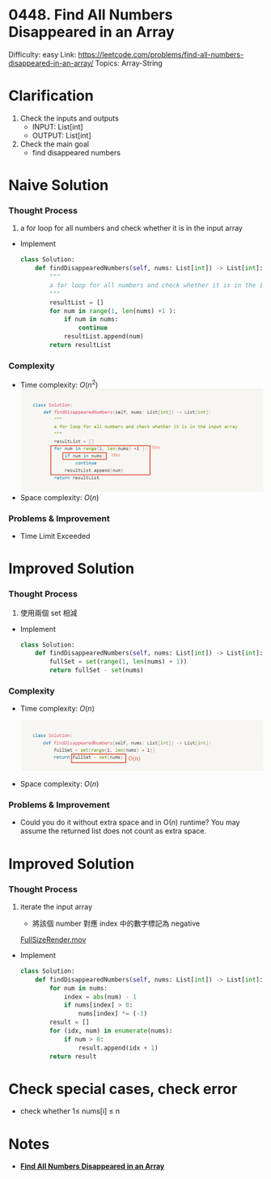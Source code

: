 # 0448. Find All Numbers Disappeared in an Array

Difficulty: easy
Link: https://leetcode.com/problems/find-all-numbers-disappeared-in-an-array/
Topics: Array-String

# Clarification

1. Check the inputs and outputs
    - INPUT: List[int]
    - OUTPUT: List[int]
2. Check the main goal
    - find disappeared numbers

# Naive Solution

### Thought Process

1. a for loop for all numbers and check whether it is in the input array
- Implement
    
    ```python
    class Solution:
        def findDisappearedNumbers(self, nums: List[int]) -> List[int]:
            """
            a for loop for all numbers and check whether it is in the input array
            """
            resultList = []
            for num in range(1, len(nums) +1 ):
                if num in nums:
                    continue
                resultList.append(num)
            return resultList
    ```
    

### Complexity

- Time complexity: $O(n^2)$
    ![complexity](./Untitled%2001.png)
- Space complexity: $O(n)$

### Problems & Improvement

- Time Limit Exceeded

# Improved Solution

### Thought Process

1. 使用兩個 set 相減
- Implement
    
    ```python
    class Solution:
        def findDisappearedNumbers(self, nums: List[int]) -> List[int]:
            fullSet = set(range(1, len(nums) + 1))
            return fullSet - set(nums)
    ```
    

### Complexity

- Time complexity: $O(n)$
    
    ![Untitled](./Untitled.png)
    
- Space complexity: $O(n)$

### Problems & Improvement

- Could you do it without extra space and in O(*n*) runtime? You may assume the returned list does not count as extra space.

# Improved Solution

### Thought Process

1. iterate the input array
    - 將該個 number 對應 index 中的數字標記為 negative
    
    [FullSizeRender.mov](./FullSizeRender.mov)
    
- Implement
    
    ```python
    class Solution:
        def findDisappearedNumbers(self, nums: List[int]) -> List[int]:
            for num in nums:
                index = abs(num) - 1
                if nums[index] > 0:
                    nums[index] *= (-1)
            result = []
            for (idx, num) in enumerate(nums):
                if num > 0:
                    result.append(idx + 1)
            return result
    ```
    

# Check special cases, check error

- check whether 1≤ nums[i] ≤ n

# Notes

- **[Find All Numbers Disappeared in an Array](https://medium.com/@saurav.agg19/find-all-numbers-disappeared-in-an-array-c6a01393909)**